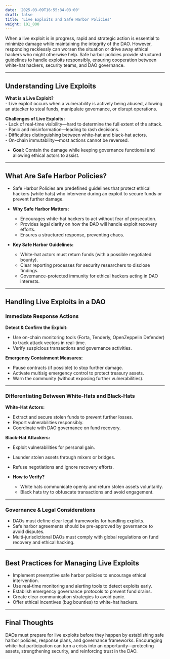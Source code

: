```yaml
---
date: '2025-03-09T16:55:34-03:00'
draft: false
title: 'Live Exploits and Safe Harbor Policies'
weight: 101_000
---
```


When a live exploit is in progress, rapid and strategic action is essential to minimize damage while maintaining the integrity of the DAO. However, responding recklessly can worsen the situation or drive away ethical hackers who might otherwise help. Safe harbor policies provide structured guidelines to handle exploits responsibly, ensuring cooperation between white-hat hackers, security teams, and DAO governance.  

---

## **Understanding Live Exploits**  

**What is a Live Exploit?**  
    - Live exploit occurs when a vulnerability is actively being abused, allowing an attacker to steal funds, manipulate governance, or disrupt operations.  

**Challenges of Live Exploits:**  
    - Lack of real-time visibility—hard to determine the full extent of the attack.  
    - Panic and misinformation—leading to rash decisions.  
    - Difficulties distinguishing between white-hat and black-hat actors.  
    - On-chain immutability—most actions cannot be reversed.  

- **Goal:** Contain the damage while keeping governance functional and allowing ethical actors to assist.  

---

## **What Are Safe Harbor Policies?**  

- Safe Harbor Policies are predefined guidelines that protect ethical hackers (white hats) who intervene during an exploit to secure funds or prevent further damage.  

- **Why Safe Harbor Matters:**  
  - Encourages white-hat hackers to act without fear of prosecution.  
  - Provides legal clarity on how the DAO will handle exploit recovery efforts.  
  - Ensures a structured response, preventing chaos.  

- **Key Safe Harbor Guidelines:**  
  - White-hat actors must return funds (with a possible negotiated bounty).  
  - Clear reporting processes for security researchers to disclose findings.  
  - Governance-protected immunity for ethical hackers acting in DAO interests.  

---

## **Handling Live Exploits in a DAO**  

### **Immediate Response Actions**  
**Detect & Confirm the Exploit:**  
  - Use on-chain monitoring tools (Forta, Tenderly, OpenZeppelin Defender) to track attack vectors in real-time.  
  - Verify suspicious transactions and governance activities.  

**Emergency Containment Measures:**  
  - Pause contracts (if possible) to stop further damage.  
  - Activate multisig emergency control to protect treasury assets.  
  - Warn the community (without exposing further vulnerabilities).  

---

### **Differentiating Between White-Hats and Black-Hats**  
**White-Hat Actors:**  
  - Extract and secure stolen funds to prevent further losses.  
  - Report vulnerabilities responsibly.  
  - Coordinate with DAO governance on fund recovery.  

**Black-Hat Attackers:**  
  - Exploit vulnerabilities for personal gain.  
  - Launder stolen assets through mixers or bridges.  
  - Refuse negotiations and ignore recovery efforts.  

- **How to Verify?**  
  - White hats communicate openly and return stolen assets voluntarily.  
  - Black hats try to obfuscate transactions and avoid engagement.  

---

### **Governance & Legal Considerations**  
- DAOs must define clear legal frameworks for handling exploits.  
- Safe harbor agreements should be pre-approved by governance to avoid disputes.  
- Multi-jurisdictional DAOs must comply with global regulations on fund recovery and ethical hacking.  

---

## **Best Practices for Managing Live Exploits**  

- Implement preemptive safe harbor policies to encourage ethical intervention.  
- Use real-time monitoring and alerting tools to detect exploits early.  
- Establish emergency governance protocols to prevent fund drains.  
- Create clear communication strategies to avoid panic.  
- Offer ethical incentives (bug bounties) to white-hat hackers.  

---

## **Final Thoughts**  

DAOs must prepare for live exploits before they happen by establishing safe harbor policies, response plans, and governance frameworks. Encouraging white-hat participation can turn a crisis into an opportunity—protecting assets, strengthening security, and reinforcing trust in the DAO.  

